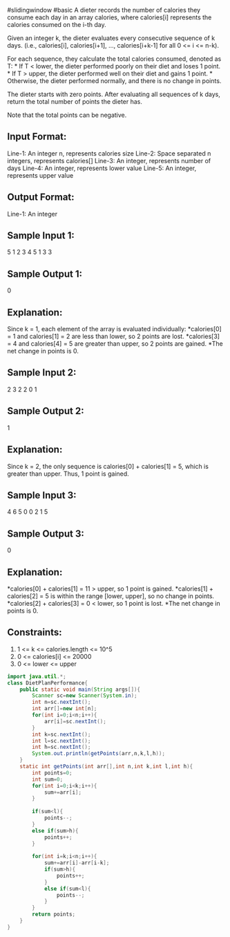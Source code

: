 #slidingwindow
#basic
A dieter records the number of calories they consume each day in an array calories, 
where calories[i] represents the calories consumed on the i-th day. 

Given an integer k, the dieter evaluates every consecutive sequence of k days. 
(i.e., calories[i], calories[i+1], ..., calories[i+k-1] for all 0 <= i <= n-k). 

For each sequence, they calculate the total calories consumed, denoted as T:
    * If T < lower, the dieter performed poorly on their diet and loses 1 point.
    * If T > upper, the dieter performed well on their diet and gains 1 point.
    * Otherwise, the dieter performed normally, and there is no change in points.

The dieter starts with zero points. 
After evaluating all sequences of k days, return the total number of points the dieter has. 

Note that the total points can be negative.

Input Format:
-------------
Line-1: An integer n, represents calories size
Line-2: Space separated n integers, represents calories[]
Line-3: An integer, represents number of days
Line-4: An integer, represents lower value
Line-5: An integer, represents upper value

Output Format:
--------------
Line-1: An integer

Sample Input 1:
---------------
5
1 2 3 4 5
1
3
3

Sample Output 1:
----------------
0

Explanation: 
------------
Since k = 1, each element of the array is evaluated individually:
    *calories[0] = 1 and calories[1] = 2 are less than lower, so 2 points are lost.
    *calories[3] = 4 and calories[4] = 5 are greater than upper, so 2 points are gained.
    *The net change in points is 0.

Sample Input 2:
---------------
2
3 2
2
0
1

Sample Output 2:
----------------
1

Explanation: 
------------
Since k = 2, the only sequence is calories[0] + calories[1] = 5, which is greater than upper. 
Thus, 1 point is gained.

Sample Input 3:
---------------
4
6 5 0 0
2
1
5

Sample Output 3:
----------------
0

Explanation: 
------------
*calories[0] + calories[1] = 11 > upper, so 1 point is gained.
*calories[1] + calories[2] = 5 is within the range [lower, upper], so no change in points.
*calories[2] + calories[3] = 0 < lower, so 1 point is lost.
*The net change in points is 0.


Constraints:
------------
1) 1 <= k <= calories.length <= 10^5
2) 0 <= calories[i] <= 20000
3) 0 <= lower <= upper



```java
import java.util.*;
class DietPlanPerformance{
    public static void main(String args[]){
        Scanner sc=new Scanner(System.in);
        int n=sc.nextInt();
        int arr[]=new int[n];
        for(int i=0;i<n;i++){
            arr[i]=sc.nextInt();
        }
        int k=sc.nextInt();
        int l=sc.nextInt();
        int h=sc.nextInt();
        System.out.println(getPoints(arr,n,k,l,h));
    }
    static int getPoints(int arr[],int n,int k,int l,int h){
        int points=0;
        int sum=0;
        for(int i=0;i<k;i++){
            sum+=arr[i];
        }
        
        if(sum<l){
            points--;
        }
        else if(sum>h){
            points++;
        }
        
        for(int i=k;i<n;i++){
            sum+=arr[i]-arr[i-k];
            if(sum>h){
                points++;
            }
            else if(sum<l){
                points--;
            }
        }
        return points;
    }
}
```
